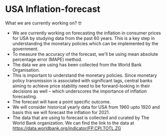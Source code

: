 # USA Inflation-forecast

What we are currently working on? :nerd_face:
- We are currently working on forecasting the inflation in consumer prices for USA by studying data from the past 60 years. This is a key step in understanding the monetary policies which can be implemented by the government.
- To measure the accuracy of the forecast, we'll be using mean absolute percentage error (MAPE) method.
- The data we are using has been collected from the World Bank Organisation.
- This is important to understand the monetary policies. Since monetary policy transmission is associated with significant lags, central banks aiming to achieve price stability need to be forward-looking in their decisions as well – which underscores the importance of inflation forecasting.
- The forecast will have a point specific outcome.
- We will consider historical yearly data for USA from 1960 upto 1920 and basis this we will forecast the inflation for 2021.
- The data that are using to forecast is collected and curated by The World Bank organization. We can find the link to the data at https://data.worldbank.org/indicator/FP.CPI.TOTL.ZG
